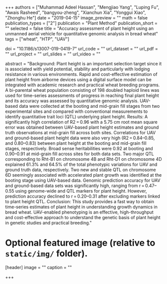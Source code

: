 +++
authors = ["Muhammad Adeel Hassan", "Mengjiao Yang", "Luping Fu", "Awais Rasheed", "bangyou-zheng", "Xianchun Xia", "Yonggui Xiao", "Zhonghu He"]
date = "2019-04-15"
image_preview = ""
math = false
publication_types = ["2"]
publication = "Plant Method"
publication_short = ""
selected = false
title = "Accuracy assessment of plant height using an unmanned aerial vehicle for quantitative genomic analysis in bread wheat"
tags = ["wheat", "HTP", "UAV"]

doi = "10.1186/s13007-019-0419-7"
url_code = ""
url_dataset = ""
url_pdf = ""
url_project = ""
url_slides = ""
url_video = ""

abstract = "Background: Plant height is an important selection target since it is associated with yield potential, stability and particularly with lodging resistance in various environments. Rapid and cost-effective estimation of plant height from airborne devices using a digital surface model can be integrated with academic research and practical wheat breeding programs. A bi-parental wheat population consisting of 198 doubled haploid lines was used for time-series assessments of progress in reaching final plant height and its accuracy was assessed by quantitative genomic analysis. UAV-based data were collected at the booting and mid-grain fill stages from two experimental sites and compared with conventional measurements to identify quantitative trait loci (QTL) underlying plant height. Results: A significantly high correlation of R2 = 0.96 with a 5.75 cm root mean square error was obtained between UAV-based plant height estimates and ground truth observations at mid-grain fill across both sites. Correlations for UAV and ground-based plant height data were also very high (R2 = 0.84–0.85, and 0.80–0.83) between plant height at the booting and mid-grain fill stages, respectively. Broad sense heritabilities were 0.92 at booting and 0.90–0.91 at mid-grain fill across sites for both data sets. Two major QTL corresponding to Rht-B1 on chromosome 4B and Rht-D1 on chromosome 4D explained 61.3% and 64.5% of the total phenotypic variations for UAV and ground truth data, respectively. Two new and stable QTL on chromosome 6D seemingly associated with accelerated plant growth was identified at the booting stage using UAV-based data. Genomic prediction accuracy for UAV and ground-based data sets was significantly high, ranging from r = 0.47–0.55 using genome-wide and QTL markers for plant height. However, prediction accuracy declined to r = 0.20–0.31 after excluding markers linked to plant height QTL. Conclusion: This study provides a fast way to obtain time-series estimates of plant height in understanding growth dynamics in bread wheat. UAV-enabled phenotyping is an effective, high-throughput and cost-effective approach to understand the genetic basis of plant height in genetic studies and practical breeding."


# Optional featured image (relative to `static/img/` folder).
[header]
image = ""
caption = ""

+++
